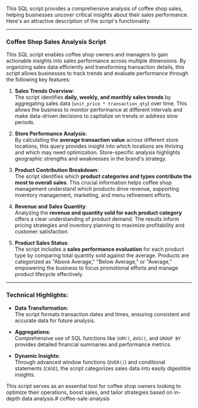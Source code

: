 This SQL script provides a comprehensive analysis of coffee shop sales, helping businesses uncover critical insights about their sales performance. Here's an attractive description of the script's functionality:

---

### Coffee Shop Sales Analysis Script

This SQL script enables coffee shop owners and managers to gain actionable insights into sales performance across multiple dimensions. By organizing sales data efficiently and transforming transaction details, this script allows businesses to track trends and evaluate performance through the following key features:

1. **Sales Trends Overview**:  
   The script identifies **daily, weekly, and monthly sales trends** by aggregating sales data (`unit_price * transaction_qty`) over time. This allows the business to monitor performance at different intervals and make data-driven decisions to capitalize on trends or address slow periods.

2. **Store Performance Analysis**:  
   By calculating the **average transaction value** across different store locations, this query provides insight into which locations are thriving and which may need optimization. Store-specific analysis highlights geographic strengths and weaknesses in the brand's strategy.

3. **Product Contribution Breakdown**:  
   The script identifies which **product categories and types contribute the most to overall sales**. This crucial information helps coffee shop management understand which products drive revenue, supporting inventory management, marketing, and menu refinement efforts.

4. **Revenue and Sales Quantity**:  
   Analyzing the **revenue and quantity sold for each product category** offers a clear understanding of product demand. The results inform pricing strategies and inventory planning to maximize profitability and customer satisfaction.

5. **Product Sales Status**:  
   The script includes a **sales performance evaluation** for each product type by comparing total quantity sold against the average. Products are categorized as "Above Average," "Below Average," or "Average," empowering the business to focus promotional efforts and manage product lifecycle effectively.

---

### Technical Highlights:
- **Data Transformation**:  
  The script formats transaction dates and times, ensuring consistent and accurate data for future analysis.
  
- **Aggregations**:  
  Comprehensive use of SQL functions like `SUM()`, `AVG()`, and `GROUP BY` provides detailed financial summaries and performance metrics.
  
- **Dynamic Insights**:  
  Through advanced window functions (`OVER()`) and conditional statements (`CASE`), the script categorizes sales data into easily digestible insights.

This script serves as an essential tool for coffee shop owners looking to optimize their operations, boost sales, and tailor strategies based on in-depth data analysis.# coffee-sale-analysis
